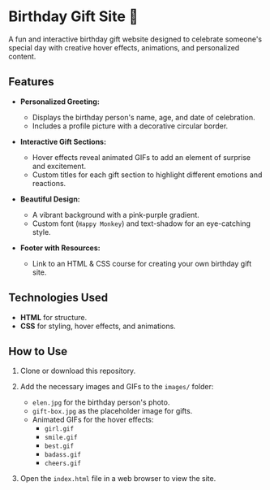 # Birthday Gift Site 🎉

A fun and interactive birthday gift website designed to celebrate someone's special day with creative hover effects, animations, and personalized content.

## Features

- **Personalized Greeting:**
  - Displays the birthday person's name, age, and date of celebration.
  - Includes a profile picture with a decorative circular border.

- **Interactive Gift Sections:**
  - Hover effects reveal animated GIFs to add an element of surprise and excitement.
  - Custom titles for each gift section to highlight different emotions and reactions.

- **Beautiful Design:**
  - A vibrant background with a pink-purple gradient.
  - Custom font (`Happy Monkey`) and text-shadow for an eye-catching style.

- **Footer with Resources:**
  - Link to an HTML & CSS course for creating your own birthday gift site.

## Technologies Used

- **HTML** for structure.
- **CSS** for styling, hover effects, and animations.

## How to Use

1. Clone or download this repository.
2. Add the necessary images and GIFs to the `images/` folder:
   - `elen.jpg` for the birthday person's photo.
   - `gift-box.jpg` as the placeholder image for gifts.
   - Animated GIFs for the hover effects:
     - `girl.gif`
     - `smile.gif`
     - `best.gif`
     - `badass.gif`
     - `cheers.gif`

3. Open the `index.html` file in a web browser to view the site.



